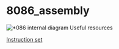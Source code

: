 # 8086_assembly

![*086 internal diagram](https://i.ytimg.com/vi/GpmX5q6wQpM/hqdefault.jpg)
Useful resources

[Instruction set](https://faculty.kfupm.edu.sa/COE/shazli/coe205/Help/8086_instruction_set.html#INTO)
